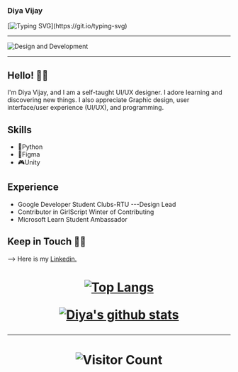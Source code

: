 ### Diya Vijay
[![Typing SVG](https://readme-typing-svg.herokuapp.com/?lines=Welcome+to+my+profile...;Glad+to+see+you+here!)](https://git.io/typing-svg)
<hr>

![Design and Development](https://github.com/DiyaVj/DiyaVj/blob/main/Banner2.gif)
<hr>

## Hello! 👋🏻

I'm Diya Vijay, and I am a self-taught UI/UX designer. I adore learning and discovering new things. I also appreciate Graphic design, user interface/user experience (UI/UX), and programming.

## Skills

* 🐍Python
* 📱Figma
* 🎮Unity

## Experience

* Google Developer Student Clubs-RTU ---Design Lead
* Contributor in GirlScript Winter of Contributing
* Microsoft Learn Student Ambassador

## Keep in Touch 🤝🏻

--> Here is my [Linkedin.](https://www.linkedin.com/in/diya-vijay-3a8440204/)

<h1 align="center">

[![Top Langs](https://github-readme-stats.vercel.app/api/top-langs/?username=DiyaVj&langs_count=8)](https://github.com/anuraghazra/github-readme-stats)

[![Diya's github stats](https://github-readme-stats.vercel.app/api?username=DiyaVj)](https://github.com/DiyaVj/github-readme-stats)
  
 </h1>
 
<hr>

<h1 align="center">
  
![Visitor Count](https://profile-counter.glitch.me/{DiyaVj}/count.svg)
  
</h1>
